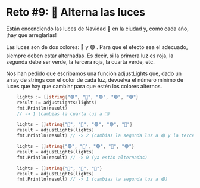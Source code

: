 # Reto #9: 🚦 Alterna las luces

Están encendiendo las luces de Navidad 🎄 en la ciudad y, como cada año, ¡hay que arreglarlas!

Las luces son de dos colores: 🔴 y 🟢 . Para que el efecto sea el adecuado, siempre deben estar alternadas. Es decir, si la primera luz es roja, la segunda debe ser verde, la tercera roja, la cuarta verde, etc.

Nos han pedido que escribamos una función adjustLights que, dado un array de strings con el color de cada luz, devuelva el número mínimo de luces que hay que cambiar para que estén los colores alternos.

```go
  	lights := []string{"🟢", "🔴", "🟢", "🟢", "🟢"}
	result := adjustLights(lights)
	fmt.Println(result)
	// -> 1 (cambias la cuarta luz a 🔴)

	lights = []string{"🔴", "🔴", "🟢", "🟢", "🔴"}
	result = adjustLights(lights)
	fmt.Println(result) // -> 2 (cambias la segunda luz a 🟢 y la tercera a 🔴)

	lights = []string{"🟢", "🔴", "🟢", "🔴", "🟢"}
	result = adjustLights(lights)
	fmt.Println(result) // -> 0 (ya están alternadas)

	lights = []string{"🔴", "🔴", "🔴"}
	result = adjustLights(lights)
	fmt.Println(result) // -> 1 (cambias la segunda luz a 🟢)
```